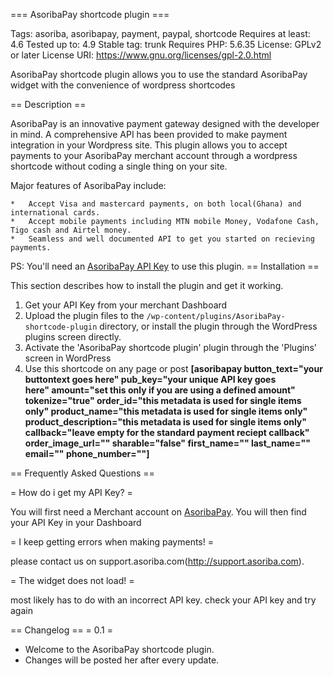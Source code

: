 === AsoribaPay shortcode plugin ===

Tags: asoriba, asoribapay, payment, paypal, shortcode
Requires at least: 4.6
Tested up to: 4.9
Stable tag: trunk
Requires PHP: 5.6.35
License: GPLv2 or later
License URI: https://www.gnu.org/licenses/gpl-2.0.html

AsoribaPay shortcode plugin allows you to use the standard AsoribaPay widget with the convenience of wordpress shortcodes

== Description ==

AsoribaPay is an  innovative payment gateway designed with the developer in mind.
A comprehensive API has been provided to make payment integration in your Wordpress site.
This plugin allows you to accept payments to your AsoribaPay merchant account through a wordpress shortcode without coding a single thing on your site.

Major features of AsoribaPay include:

    *   Accept Visa and mastercard payments, on both local(Ghana) and international cards.
    *   Accept mobile payments including MTN mobile Money, Vodafone Cash, Tigo cash and Airtel money.
    *   Seamless and well documented API to get you started on recieving payments.

PS: You'll need an [AsoribaPay API Key](https://payment.asoriba.com/) to use this plugin.
== Installation ==

This section describes how to install the plugin and get it working.


1. Get your API Key from your merchant Dashboard
1. Upload the plugin files to the `/wp-content/plugins/AsoribaPay-shortcode-plugin` directory, or install the plugin through the WordPress plugins screen directly.
1. Activate the 'AsoribaPay shortcode plugin' plugin through the 'Plugins' screen in WordPress
1. Use this shortcode on any page or post **[asoribapay button_text="your buttontext goes here" pub_key="your unique API key goes here" amount="set this only if you are using a defined amount" tokenize="true" order_id="this metadata is used for single items only" product_name="this metadata is used for single items only" product_description="this metadata is used for single items only" 
	callback="leave empty for the standard payment reciept callback" order_image_url="" sharable="false" first_name="" last_name="" email="" phone_number=""]**


== Frequently Asked Questions ==

= How do i get my API Key? =

You will first need a Merchant account on [AsoribaPay](https://payment.asoriba.com/user/sign_up).
You will then find your API Key in your Dashboard

= I keep getting errors when making payments! =

please contact us on support.asoriba.com(http://support.asoriba.com).

= The widget does not load! =

most likely has to do with an incorrect API key. check your API key and try again

== Changelog ==
= 0.1 =
* Welcome to the AsoribaPay shortcode plugin.
* Changes will be posted her after every update.
